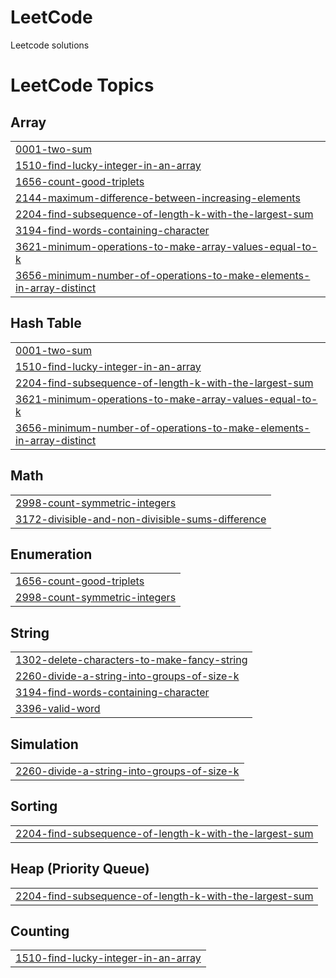 # LeetCode
Leetcode solutions

<!---LeetCode Topics Start-->
# LeetCode Topics
## Array
|  |
| ------- |
| [0001-two-sum](https://github.com/Sud1413/LeetCode/tree/master/0001-two-sum) |
| [1510-find-lucky-integer-in-an-array](https://github.com/Sud1413/LeetCode/tree/master/1510-find-lucky-integer-in-an-array) |
| [1656-count-good-triplets](https://github.com/Sud1413/LeetCode/tree/master/1656-count-good-triplets) |
| [2144-maximum-difference-between-increasing-elements](https://github.com/Sud1413/LeetCode/tree/master/2144-maximum-difference-between-increasing-elements) |
| [2204-find-subsequence-of-length-k-with-the-largest-sum](https://github.com/Sud1413/LeetCode/tree/master/2204-find-subsequence-of-length-k-with-the-largest-sum) |
| [3194-find-words-containing-character](https://github.com/Sud1413/LeetCode/tree/master/3194-find-words-containing-character) |
| [3621-minimum-operations-to-make-array-values-equal-to-k](https://github.com/Sud1413/LeetCode/tree/master/3621-minimum-operations-to-make-array-values-equal-to-k) |
| [3656-minimum-number-of-operations-to-make-elements-in-array-distinct](https://github.com/Sud1413/LeetCode/tree/master/3656-minimum-number-of-operations-to-make-elements-in-array-distinct) |
## Hash Table
|  |
| ------- |
| [0001-two-sum](https://github.com/Sud1413/LeetCode/tree/master/0001-two-sum) |
| [1510-find-lucky-integer-in-an-array](https://github.com/Sud1413/LeetCode/tree/master/1510-find-lucky-integer-in-an-array) |
| [2204-find-subsequence-of-length-k-with-the-largest-sum](https://github.com/Sud1413/LeetCode/tree/master/2204-find-subsequence-of-length-k-with-the-largest-sum) |
| [3621-minimum-operations-to-make-array-values-equal-to-k](https://github.com/Sud1413/LeetCode/tree/master/3621-minimum-operations-to-make-array-values-equal-to-k) |
| [3656-minimum-number-of-operations-to-make-elements-in-array-distinct](https://github.com/Sud1413/LeetCode/tree/master/3656-minimum-number-of-operations-to-make-elements-in-array-distinct) |
## Math
|  |
| ------- |
| [2998-count-symmetric-integers](https://github.com/Sud1413/LeetCode/tree/master/2998-count-symmetric-integers) |
| [3172-divisible-and-non-divisible-sums-difference](https://github.com/Sud1413/LeetCode/tree/master/3172-divisible-and-non-divisible-sums-difference) |
## Enumeration
|  |
| ------- |
| [1656-count-good-triplets](https://github.com/Sud1413/LeetCode/tree/master/1656-count-good-triplets) |
| [2998-count-symmetric-integers](https://github.com/Sud1413/LeetCode/tree/master/2998-count-symmetric-integers) |
## String
|  |
| ------- |
| [1302-delete-characters-to-make-fancy-string](https://github.com/Sud1413/LeetCode/tree/master/1302-delete-characters-to-make-fancy-string) |
| [2260-divide-a-string-into-groups-of-size-k](https://github.com/Sud1413/LeetCode/tree/master/2260-divide-a-string-into-groups-of-size-k) |
| [3194-find-words-containing-character](https://github.com/Sud1413/LeetCode/tree/master/3194-find-words-containing-character) |
| [3396-valid-word](https://github.com/Sud1413/LeetCode/tree/master/3396-valid-word) |
## Simulation
|  |
| ------- |
| [2260-divide-a-string-into-groups-of-size-k](https://github.com/Sud1413/LeetCode/tree/master/2260-divide-a-string-into-groups-of-size-k) |
## Sorting
|  |
| ------- |
| [2204-find-subsequence-of-length-k-with-the-largest-sum](https://github.com/Sud1413/LeetCode/tree/master/2204-find-subsequence-of-length-k-with-the-largest-sum) |
## Heap (Priority Queue)
|  |
| ------- |
| [2204-find-subsequence-of-length-k-with-the-largest-sum](https://github.com/Sud1413/LeetCode/tree/master/2204-find-subsequence-of-length-k-with-the-largest-sum) |
## Counting
|  |
| ------- |
| [1510-find-lucky-integer-in-an-array](https://github.com/Sud1413/LeetCode/tree/master/1510-find-lucky-integer-in-an-array) |
<!---LeetCode Topics End-->
